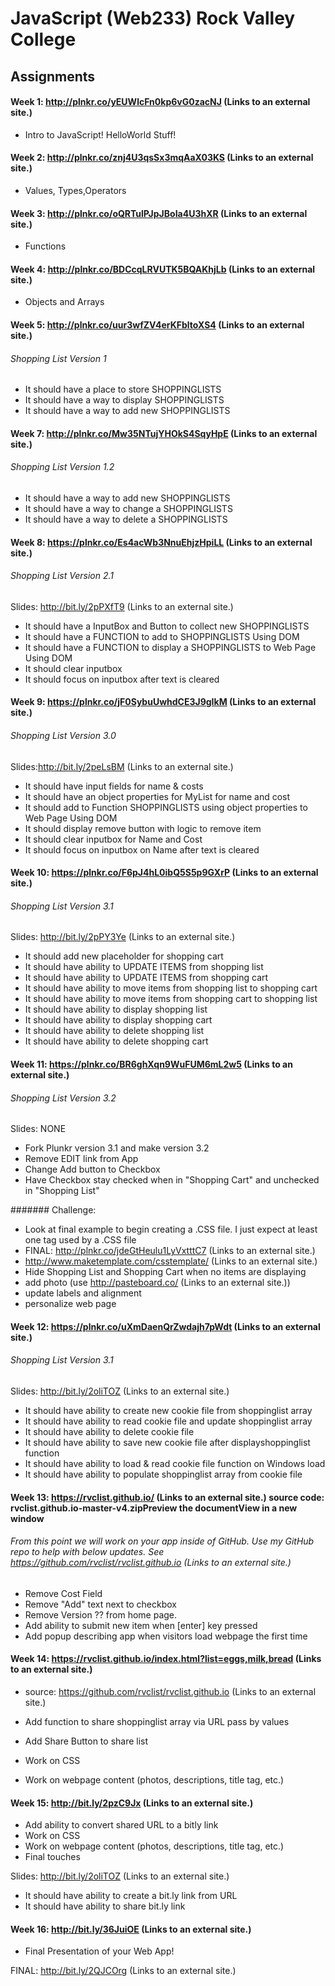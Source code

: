 # JavaScript (Web233) Rock Valley College

## Assignments

#### Week 1: http://plnkr.co/yEUWlcFn0kp6vG0zacNJ (Links to an external site.) 

  * Intro to JavaScript! HelloWorld Stuff!

#### Week 2: http://plnkr.co/znj4U3qsSx3mqAaX03KS (Links to an external site.) 

  * Values, Types,Operators

#### Week 3: http://plnkr.co/oQRTulPJpJBoIa4U3hXR (Links to an external site.) 

  * Functions

#### Week 4: http://plnkr.co/BDCcqLRVUTK5BQAKhjLb (Links to an external site.) 
  * Objects and Arrays

#### Week 5: http://plnkr.co/uur3wfZV4erKFbltoXS4 (Links to an external site.) 
###### Shopping List Version 1

  * It should have a place to store SHOPPINGLISTS
  * It should have a way to display SHOPPINGLISTS
  * It should have a way to add new SHOPPINGLISTS

#### Week 7: http://plnkr.co/Mw35NTujYHOkS4SqyHpE (Links to an external site.) 

###### Shopping List Version 1.2

  * It should have a way to add new SHOPPINGLISTS
  * It should have a way to change a SHOPPINGLISTS
  * It should have a way to delete a SHOPPINGLISTS

#### Week 8: https://plnkr.co/Es4acWb3NnuEhjzHpiLL (Links to an external site.) 

###### Shopping List Version 2.1 

Slides: http://bit.ly/2pPXfT9 (Links to an external site.) 

  * It should have a InputBox and Button to collect new SHOPPINGLISTS
  * It should have a FUNCTION to add to SHOPPINGLISTS Using DOM
  * It should have a FUNCTION to display a SHOPPINGLISTS to Web Page Using DOM
  * It should clear inputbox
  * It should focus on inputbox after text is cleared

#### Week 9: https://plnkr.co/jF0SybuUwhdCE3J9gIkM (Links to an external site.) 

###### Shopping List Version 3.0

Slides:http://bit.ly/2peLsBM (Links to an external site.) 

  * It should have input fields for name & costs
  * It should have an object properties for MyList for name and cost
  * It should add to Function SHOPPINGLISTS using object properties to Web Page Using DOM
  * It should display remove button with logic to remove item
  * It should clear inputbox for Name and Cost
  * It should focus on inputbox on Name after text is cleared

#### Week 10: https://plnkr.co/F6pJ4hL0ibQ5S5p9GXrP (Links to an external site.) 

###### Shopping List Version 3.1

Slides: http://bit.ly/2pPY3Ye (Links to an external site.)

  * It should add new placeholder for shopping cart
  * It should have ability to UPDATE ITEMS from shopping list
  * It should have ability to UPDATE ITEMS from shopping cart
  * It should have ability to move items from shopping list to shopping cart
  * It should have ability to move items from shopping cart to shopping list
  * It should have ability to display shopping list
  * It should have ability to display shopping cart
  * It should have ability to delete shopping list
  * It should have ability to delete shopping cart

#### Week 11: https://plnkr.co/BR6ghXqn9WuFUM6mL2w5 (Links to an external site.) 

###### Shopping List Version 3.2

Slides: NONE

  * Fork Plunkr version 3.1 and make version 3.2
  * Remove EDIT link from App
  * Change Add button to Checkbox
  * Have Checkbox stay checked when in "Shopping Cart" and unchecked in "Shopping List"

####### Challenge:

  * Look at final example to begin creating a .CSS file. I just expect at least one tag used by a .CSS file
  * FINAL: http://plnkr.co/jdeGtHeulu1LyVxtttC7 (Links to an external site.) 
  * http://www.maketemplate.com/csstemplate/ (Links to an external site.) 
  * Hide Shopping List and Shopping Cart when no items are displaying
  * add photo (use http://pasteboard.co/ (Links to an external site.))
  * update labels and alignment
  * personalize web page

#### Week 12: https://plnkr.co/uXmDaenQrZwdajh7pWdt (Links to an external site.) 

###### Shopping List Version 3.1

Slides: http://bit.ly/2oliTOZ (Links to an external site.) 

  * It should have ability to create new cookie file from shoppinglist array
  * It should have ability to read cookie file and update shoppinglist array
  * It should have ability to delete cookie file
  * It should have ability to save new cookie file after displayshoppinglist function
  * It should have ability to load & read cookie file function on Windows load
  * It should have ability to populate shoppinglist array from cookie file

#### Week 13: https://rvclist.github.io/ (Links to an external site.)   source code: rvclist.github.io-master-v4.zipPreview the documentView in a new window

###### From this point we will work on your app inside of GitHub. Use my GitHub repo to help with below updates. See https://github.com/rvclist/rvclist.github.io (Links to an external site.) 

  * Remove Cost Field
  * Remove "Add" text next to checkbox
  * Remove Version ?? from home page.
  * Add ability to submit new item when [enter] key pressed
  * Add popup describing app when visitors load webpage the first time

#### Week 14: https://rvclist.github.io/index.html?list=eggs,milk,bread (Links to an external site.)  
  * source: https://github.com/rvclist/rvclist.github.io (Links to an external site.) 

  * Add function to share shoppinglist array via URL pass by values
  * Add Share Button to share list
  * Work on CSS
  * Work on webpage content (photos, descriptions, title tag, etc.)

#### Week 15: http://bit.ly/2pzC9Jx (Links to an external site.) 

  * Add ability to convert shared URL to a bitly link
  * Work on CSS
  * Work on webpage content (photos, descriptions, title tag, etc.)
  * Final touches 
  
  Slides: http://bit.ly/2oliTOZ (Links to an external site.) 

  * It should have ability to create a bit.ly link from URL
  * It should have ability to share bit.ly link 
 
#### Week 16: http://bit.ly/36JuiOE (Links to an external site.) 
   * Final Presentation of your Web App!

FINAL: http://bit.ly/2QJCOrg (Links to an external site.) 
